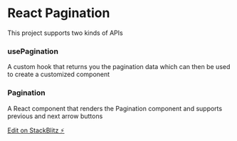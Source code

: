 # React Pagination

This project supports two kinds of APIs

### usePagination

A custom hook that returns you the pagination data which can then be used to create a customized component

### Pagination

A React component that renders the Pagination component and supports previous and next arrow buttons

[Edit on StackBlitz ⚡️](https://stackblitz.com/edit/react-1zaeqk)

